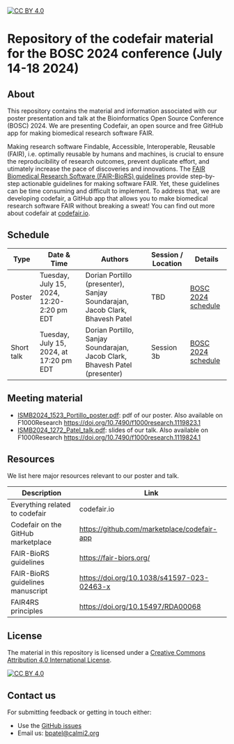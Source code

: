 [![CC BY 4.0][cc-by-shield]][cc-by]

[cc-by]: http://creativecommons.org/licenses/by/4.0/
[cc-by-shield]: https://img.shields.io/badge/License-CC%20BY%204.0-lightgrey.svg
[cc-by-image]: https://i.creativecommons.org/l/by/4.0/88x31.png

# Repository of the codefair material for the BOSC 2024 conference (July 14-18 2024)

## About

This repository contains the material and information associated with our poster presentation and talk at the Bioinformatics Open Source Conference (BOSC) 2024. We are presenting Codefair, an open source and free GitHub app for making biomedical research software FAIR.

Making research software Findable, Accessible, Interoperable, Reusable (FAIR), i.e. optimally reusable by humans and machines, is crucial to ensure the reproducibility of research outcomes, prevent duplicate effort, and utimately increase the pace of discoveries and innovations. The [FAIR Biomedical Research Software (FAIR-BioRS) guidelines](https://fair-biors.org/) provide step-by-step actionable guidelines for making software FAIR. Yet, these guidelines can be time consuming and difficult to implement. To address that, we are developing codefair, a GitHub app that allows you to make biomedical research software FAIR without breaking a sweat! You can find out more about codefair at [codefair.io](https://codefair.io/).

## Schedule

| Type            | Date & Time             | Authors                          | Session / Location                                              | Details |
| --------------- | -----------------|--------------------------------- |------------------------------------------------------ |------------------- |
| Poster          |  Tuesday, July 15, 2024, 12:20-2:20 pm EDT | Dorian Portillo (presenter), Sanjay Soundarajan, Jacob Clark, Bhavesh Patel | TBD  | [BOSC 2024 schedule](https://www.open-bio.org/events/bosc-2024/bosc-2024-schedule/) |
| Short talk      |  Tuesday, July 15, 2024, at 17:20 pm EDT | Dorian Portillo, Sanjay Soundarajan, Jacob Clark, Bhavesh Patel (presenter)| Session 3b | [BOSC 2024 schedule](https://www.open-bio.org/events/bosc-2024/bosc-2024-schedule/) |


## Meeting material

- [ISMB2024_1523_Portillo_poster.pdf](ISMB2024_1523_Portillo_poster.pdf): pdf of our poster. Also available on F1000Research https://doi.org/10.7490/f1000research.1119823.1
- [ISMB2024_1272_Patel_talk.pdf](ISMB2024_1272_Patel_talk.pdf): slides of our talk. Also available on F1000Research https://doi.org/10.7490/f1000research.1119824.1

## Resources

We list here major resources relevant to our poster and talk.

| Description                                         | Link                                                              |
| --------------------------------------------------  | ----------------------------------------------------------------- |
| Everything related to codefair                         | codefair.io |
| Codefair on the GitHub marketplace                         | https://github.com/marketplace/codefair-app |
| FAIR-BioRS guidelines                           | https://fair-biors.org/ |
| FAIR-BioRS guidelines manuscript                          | https://doi.org/10.1038/s41597-023-02463-x |
| FAIR4RS principles                          | https://doi.org/10.15497/RDA00068 |


## License
The material in this repository is licensed under a
[Creative Commons Attribution 4.0 International License][cc-by].

[![CC BY 4.0][cc-by-image]][cc-by]

## Contact us
For submitting feedback or getting in touch either:
- Use the [GitHub issues](https://github.com/fairdataihub/codefair-BOSC-2024/issues) 
- Email us: bpatel@calmi2.org

